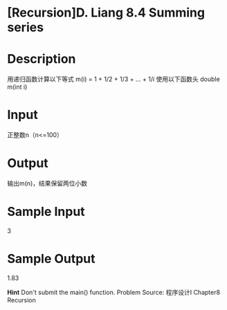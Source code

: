 # [Recursion]D. Liang 8.4 Summing series

# Description
用递归函数计算以下等式
m(i) = 1 + 1/2 + 1/3 + ... + 1/i
使用以下函数头
double m(int i)

# Input
正整数n（n<=100）

# Output 
输出m(n)，结果保留两位小数

# Sample Input
3

# Sample Output
1.83

**Hint**
Don't submit the main() function.
Problem Source: 程序设计I Chapter8 Recursion